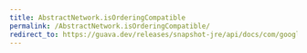 ```yaml
---
title: AbstractNetwork.isOrderingCompatible
permalink: /AbstractNetwork.isOrderingCompatible/
redirect_to: https://guava.dev/releases/snapshot-jre/api/docs/com/google/common/graph/AbstractNetwork.html#isOrderingCompatible-com.google.common.graph.EndpointPair-
---
```

